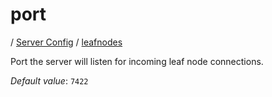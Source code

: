 # port

/ [Server Config](../../README.md) / [leafnodes](../README.md) 

Port the server will listen for incoming leaf node
connections.

*Default value*: `7422`
